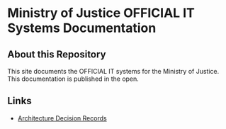 # Ministry of Justice OFFICIAL IT Systems Documentation

## About this Repository
This site documents the OFFICIAL IT systems for the Ministry of Justice. This documentation is published in the open.

## Links

 * [Architecture Decision Records](architecture-decision-record)
